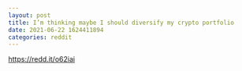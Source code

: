```yaml
--- 
layout: post 
title: I’m thinking maybe I should diversify my crypto portfolio 
date: 2021-06-22 1624411894 
categories: reddit 
--- 
```

https://redd.it/o62iai
